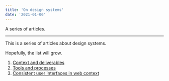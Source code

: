 ```yaml
---
title: 'On design systems'
date: '2021-01-06'
---
```


A series of articles.

<!--more-->

---

This is a series of articles about design systems.

Hopefully, the list will grow.

1. [Context and deliverables](http://metamn.io/react/on-design-sytems-1/)
2. [Tools and processes](http://metamn.io/react/on-design-systems-2/)
3. [Consistent user interfaces in web context](http://metamn.io/react/on-design-sytems-3/)
